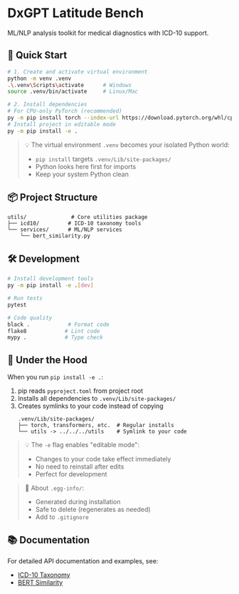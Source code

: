 # DxGPT Latitude Bench

ML/NLP analysis toolkit for medical diagnostics with ICD-10 support.

## 🚀 Quick Start

```bash
# 1. Create and activate virtual environment
python -m venv .venv
.\.venv\Scripts\activate      # Windows
source .venv/bin/activate     # Linux/Mac

# 2. Install dependencies
# For CPU-only PyTorch (recommended)
py -m pip install torch --index-url https://download.pytorch.org/whl/cpu
# Install project in editable mode
py -m pip install -e .
```

> 💡 The virtual environment `.venv` becomes your isolated Python world:
> - `pip install` targets `.venv/Lib/site-packages/`
> - Python looks here first for imports
> - Keep your system Python clean

## 📦 Project Structure

```
utils/              # Core utilities package
├── icd10/         # ICD-10 taxonomy tools
└── services/      # ML/NLP services
    └── bert_similarity.py
```

## 🛠️ Development

```bash
# Install development tools
py -m pip install -e .[dev]

# Run tests
pytest

# Code quality
black .            # Format code
flake8            # Lint code
mypy .            # Type check
```

## 🔧 Under the Hood

When you run `pip install -e .`:
1. pip reads `pyproject.toml` from project root
2. Installs all dependencies to `.venv/Lib/site-packages/`
3. Creates symlinks to your code instead of copying
   ```
   .venv/Lib/site-packages/
   ├── torch, transformers, etc.  # Regular installs
   └── utils -> ../../../utils    # Symlink to your code
   ```

> 💡 The `-e` flag enables "editable mode":
> - Changes to your code take effect immediately
> - No need to reinstall after edits
> - Perfect for development

> 🧹 About `.egg-info/`:
> - Generated during installation
> - Safe to delete (regenerates as needed)
> - Add to `.gitignore`

## 📚 Documentation

For detailed API documentation and examples, see:
- [ICD-10 Taxonomy](utils/icd10/README.md)
- [BERT Similarity](utils/services/README.md)